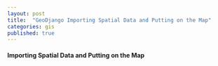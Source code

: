 ```yaml
---
layout: post
title:  "GeoDjango Importing Spatial Data and Putting on the Map"
categories: gis
published: true
---
```

#### Importing Spatial Data and Putting on the Map

